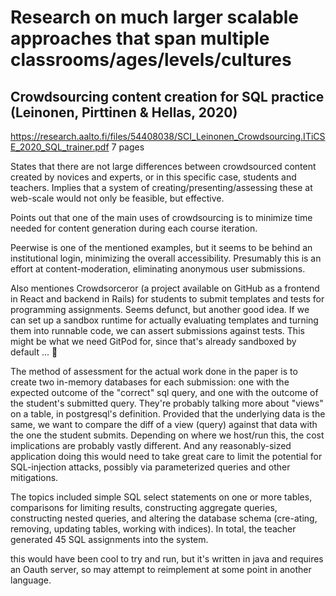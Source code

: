 # Research on much larger scalable approaches that span multiple classrooms/ages/levels/cultures

## Crowdsourcing content creation for SQL practice (Leinonen, Pirttinen & Hellas, 2020)
https://research.aalto.fi/files/54408038/SCI_Leinonen_Crowdsourcing.ITiCSE_2020_SQL_trainer.pdf
7 pages

States that there are not large differences between crowdsourced content created by novices and experts, or in this specific case, students and teachers. Implies that a system of creating/presenting/assessing these at web-scale would not only be feasible, but effective.

Points out that one of the main uses of crowdsourcing is to minimize time needed for content generation during each course iteration.

Peerwise is one of the mentioned examples, but it seems to be behind an institutional login, minimizing the overall accessibility. Presumably this is an effort at content-moderation, eliminating anonymous user submissions.

Also mentiones Crowdsorceror (a project available on GitHub as a frontend in React and backend in Rails) for students to submit templates and tests for programming assignments. Seems defunct, but another good idea. If we can set up a sandbox runtime for actually evaluating templates and turning them into runnable code, we can assert submissions against tests. This might be what we need GitPod for, since that's already sandboxed by default ... :thinking:

The method of assessment for the actual work done in the paper is to create two in-memory databases for each submission: one with the expected outcome of the "correct" sql query, and one with the outcome of the student's submitted query. They're probably talking more about "views" on a table, in postgresql's definition. Provided that the underlying data is the same, we want to compare the diff of a view (query) against that data with the one the student submits. Depending on where we host/run this, the cost implications are probably vastly different. And any reasonably-sized application doing this would need to take great care to limit the potential for SQL-injection attacks, possibly via parameterized queries and other mitigations.

The topics included simple SQL select statements on one or more tables, comparisons for limiting results, constructing aggregate queries, constructing nested queries, and altering the database schema (cre-ating, removing, updating tables, working with indices). In total, the teacher generated 45 SQL assignments into the system.

this would have been cool to try and run, but it's written in java and requires an Oauth server, so may attempt to reimplement at some point in another language.
